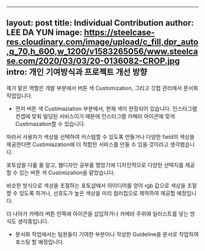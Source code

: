 
--- 
layout: post
title: Individual Contribution
author: LEE DA YUN
image: https://steelcase-res.cloudinary.com/image/upload/c_fill,dpr_auto,q_70,h_600,w_1200/v1583265056/www.steelcase.com/2020/03/03/20-0136082-CROP.jpg
intro: 개인 기여방식과 프로젝트 개선 방향
---
제가 맡은 역할은 개발 부문에서 버튼 색 Customization, 그리고 깃헙 관리에서 문서화 작업입니다.

 - 먼저 버튼 색 Custimaziation 부분에서, 현재 색이 한정되어 있습니다. 인스타그램 컨셉에 맞춰 빌딩된 서비스이기 때문에 인스타그램 카메라 아이콘에 맞게 Custimazation할 수 있습니다.

따라서 사용자가 색상을 선택하여 커스텀할 수 있도록 만들거나 다양한 field의 색상을 제공한다면 Custimiazation에 더 적합한 서비스를 만들 수 있을 것이라고 생각했습니다.

포토샵을 다룰 줄 알고, 웹디자인 공부를 했었기에 디자인적으로 다양한 선택지를 제공할 수 있는 버튼 색 Custimization을 맡았습니다.

비슷한 방식으로 색상을 조절하는 포토샵에서 아이디어를 얻어 rgb 값으로 색상을 조절할 수 있도록 하거나, 선호도가 높은 색상을 미리 컬러칩으로 제작하여 제공할 예정입니다.

더 나아가 카메라 버튼 안쪽에 아이콘을 삽입하거나 카메라 주위에 일러스트를 넣는 방식도 생각중입니다.




 - 문서화 작업에서는 팀원들이 기여한 부분이나 작성한 Guideline을 문서로 작업하여 포스팅 할 예정입니다.
 
 
